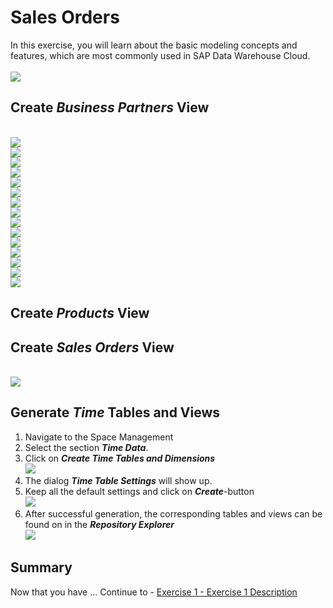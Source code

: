 # Sales Orders

In this exercise, you will learn about the basic modeling concepts and features, which are most commonly used in SAP Data Warehouse Cloud. 
  <br><br>![](/exercises/ex3/images/SalesOrders.png)

## Create <i>Business Partners</i> View
  <br>![](/exercises/ex3/images/create_business_partner_dimension_01.png)
  <br>![](/exercises/ex3/images/create_business_partner_dimension_02.png)
  <br>![](/exercises/ex3/images/create_business_partner_dimension_03.png)
  <br>![](/exercises/ex3/images/create_business_partner_dimension_04.png)
  <br>![](/exercises/ex3/images/create_business_partner_dimension_05.png)
  <br>![](/exercises/ex3/images/create_business_partner_dimension_06.png)
  <br>![](/exercises/ex3/images/create_business_partner_dimension_07.png)
  <br>![](/exercises/ex3/images/create_business_partner_dimension_08.png)
  <br>![](/exercises/ex3/images/create_business_partner_dimension_09.png)
  <br>![](/exercises/ex3/images/create_business_partner_dimension_10.png)
  <br>![](/exercises/ex3/images/create_business_partner_dimension_11.png)
  <br>![](/exercises/ex3/images/create_business_partner_dimension_12.png)
  <br>![](/exercises/ex3/images/create_business_partner_dimension_13.png)
  <br>![](/exercises/ex3/images/create_business_partner_dimension_14.png)
  <br>![](/exercises/ex3/images/create_business_partner_dimension_15.png)

## Create <i>Products</i> View

## Create <i>Sales Orders</i> View
  <br>![](/exercises/ex3/images/create_sales_orders_ads_01.png)

## Generate <i>Time</i> Tables and Views
1. Navigate to the Space Management
2. Select the section <b><i>Time Data</i></b>.
3. Click on <b><i>Create Time Tables and Dimensions</i></b>
  <br>![](/exercises/ex3/images/create_time_dimension_01.png)
4. The dialog <b><i>Time Table Settings</i></b> will show up.
5. Keep all the default settings and click on <b><i>Create</i></b>-button
  <br>![](/exercises/ex3/images/create_time_dimension_02.png)
6. After successful generation, the corresponding tables and views can be found on in the <i><b>Repository Explorer</b></i>
  <br>![](/exercises/ex3/images/create_time_dimension_04.png)
## Summary

Now that you have ... 
Continue to - [Exercise 1 - Exercise 1 Description](../ex1/README.md)
